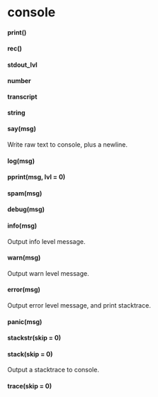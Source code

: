 # console
#### print()



#### rec()



#### stdout_lvl
**number**



#### transcript
**string**



#### say(msg)

Write raw text to console, plus a newline.

#### log(msg)



#### pprint(msg, lvl = 0)



#### spam(msg)



#### debug(msg)



#### info(msg)

Output info level message.

#### warn(msg)

Output warn level message.

#### error(msg)

Output error level message, and print stacktrace.

#### panic(msg)



#### stackstr(skip = 0)



#### stack(skip = 0)

Output a stacktrace to console.

#### trace(skip = 0)




